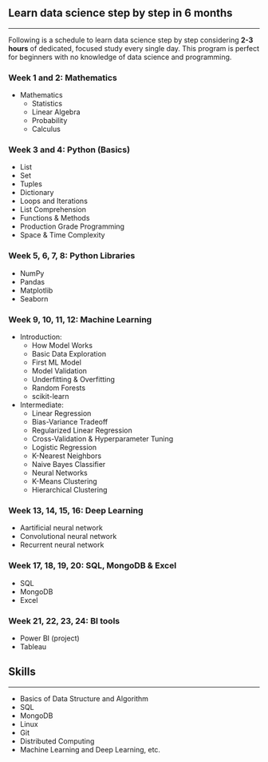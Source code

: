 
## Learn data science step by step in 6 months
-----------------------------------------------

Following is a schedule to learn data science step by step considering **2-3 hours** of dedicated, focused study every single day. This program is perfect for beginners with no knowledge of data science and programming.

### Week 1 and 2: Mathematics

* Mathematics
	- Statistics
	- Linear Algebra
	- Probability
	- Calculus

### Week 3 and 4: Python (Basics)

* List
* Set
* Tuples
* Dictionary
* Loops and Iterations
* List Comprehension
* Functions & Methods
* Production Grade Programming
* Space & Time Complexity
  
### Week 5, 6, 7, 8: Python Libraries  

* NumPy 
* Pandas
* Matplotlib
* Seaborn

### Week 9, 10, 11, 12: Machine Learning

* Introduction:
	- How Model Works
  - Basic Data Exploration
  - First ML Model
  - Model Validation
  - Underfitting & Overfitting
  - Random Forests
  - scikit-learn
* Intermediate:
  - Linear Regression
  - Bias-Variance Tradeoff
  - Regularized Linear Regression
  - Cross-Validation & Hyperparameter Tuning
  - Logistic Regression
  - K-Nearest Neighbors
  - Naive Bayes Classifier
  - Neural Networks
  - K-Means Clustering
  - Hierarchical Clustering

### Week 13, 14, 15, 16: Deep Learning

* Aartificial neural network
* Convolutional neural network
* Recurrent neural network
  
### Week 17, 18, 19, 20: SQL, MongoDB & Excel

* SQL  
* MongoDB 
* Excel
  
### Week 21, 22, 23, 24: BI tools

* Power BI (project)
* Tableau

  
## Skills
-------------
* Basics of Data Structure and Algorithm
* SQL
* MongoDB
* Linux
* Git
* Distributed Computing
* Machine Learning and Deep Learning, etc.
